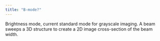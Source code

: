 ```yaml
---
title: "B-mode?"
---
```

Brightness mode, current standard mode for grayscale imaging. A beam sweeps a 3D structure to create a 2D image cross-section of the beam width.

